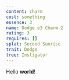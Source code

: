 ```yaml
---
content: charm
cost: something
essence: 3
name: Dodge e3 Charm 2
rating: 3
requires: []
splat: Second Sunrise
trait: Dodge
tree: Instigator
---
```


Hello **world**!
